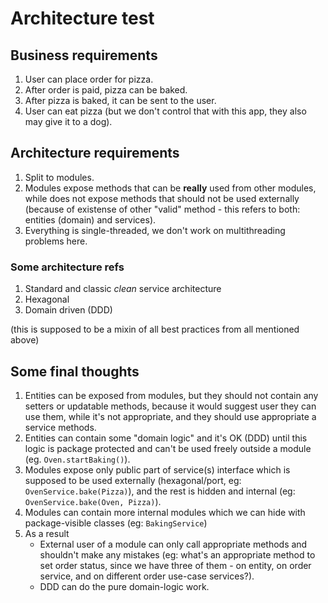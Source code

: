 # Architecture test

## Business requirements

1. User can place order for pizza.
2. After order is paid, pizza can be baked.
3. After pizza is baked, it can be sent to the user.
4. User can eat pizza (but we don't control that with this app, they also may give it to a dog).

## Architecture requirements

1. Split to modules.
2. Modules expose methods that can be **really** used from other modules, while does not expose methods that should not be used externally (because of existense of other "valid" method - this refers to both: entities (domain) and services).
3. Everything is single-threaded, we don't work on multithreading problems here.

### Some architecture refs

1. Standard and classic *clean* service architecture
2. Hexagonal
3. Domain driven (DDD)

(this is supposed to be a mixin of all best practices from all mentioned above)

## Some final thoughts

1. Entities can be exposed from modules, but they should not contain any setters or updatable methods, because it would suggest user they can use them, while it's not appropriate, and they should use appropriate a service methods.
2. Entities can contain some "domain logic" and it's OK (DDD) until this logic is package protected and can't be used freely outside a module (eg. `Oven.startBaking()`).
3. Modules expose only public part of service(s) interface which is supposed to be used externally (hexagonal/port, eg: `OvenService.bake(Pizza)`), and the rest is hidden and internal (eg: `OvenService.bake(Oven, Pizza)`).
4. Modules can contain more internal modules which we can hide with package-visible classes (eg: `BakingService`)
5. As a result
   - External user of a module can only call appropriate methods and shouldn't make any mistakes (eg: what's an appropriate method to set order status, since we have three of them - on entity, on order service, and on different order use-case services?).
   - DDD can do the pure domain-logic work.
